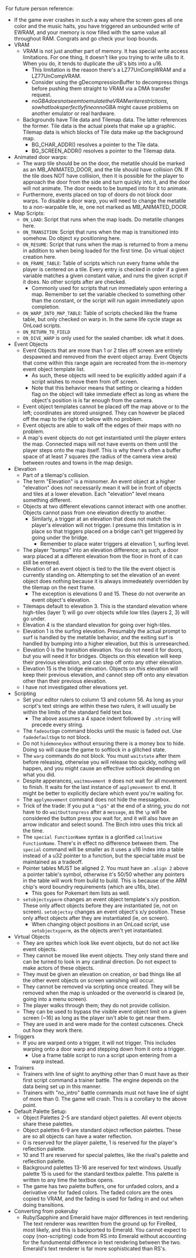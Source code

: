 For future person reference:
* If the game ever crashes in such a way where the screen goes all one color and the music halts, you have triggered an unbounded write of EWRAM, and your memory is now filled with the same value all throughout RAM. Congrats and go check your loop bounds.
* VRAM
	* VRAM is not just another part of memory. It has special write access limitations. For one thing, it doesn't like you trying to write u8s to it. When you do, it tends to duplicate the u8's bits into a u16.
		* This limitation is the reason there's a LZ77UnCompWRAM and a LZ77UnCompVRAM.
		* Consider using the gDecompressionBuffer to decompress things before pushing them straight to VRAM via a DMA transfer request.
		* no$GBA does not seem to emulate the VRAM write restrictions, so what looks perfectly fine on no$GBA might cause problems on another emulator or real hardware.
	* Backgrounds have Tile data and Tilemap data. The latter references the former. Tile data is the actual pixels that make up a graphic. Tilemap data is which blocks of Tile data make up the background map.
		* BG_CHAR_ADDR() resolves a pointer to the Tile data.
		* BG_SCREEN_ADDR() resolves a pointer to the Tilemap data.
* Animated door warps: 
	* The warp tile should be on the door, the metatile should be marked as an MB_ANIMATED_DOOR, and the tile should have collision ON. If the tile does NOT have collision, then it is possible for the player to approach the door from the side and turn quickly into it, and the door will not animate. The door needs to be bumped into for it to animate.
	* Furthermore, events placed on top of doors do not block door warps. To disable a door warp, you will need to change the metatile to a non-warpable tile, ie, one not marked as MB_ANIMATED_DOOR.
* Map Scripts:
	* `ON_LOAD`: Script that runs when the map loads. Do metatile changes here.
	* `ON_TRANSITION`: Script that runs when the map is transitioned into somehow. Do object xy positioning here.
	* `ON_RESUME`: Script that runs when the map is returned to from a menu in addition to when being loaded for the first time. Do virtual object creation here.
	* `ON_FRAME_TABLE`: Table of scripts which run every frame while the player is centered on a tile. Every entry is checked in order if a given variable matches a given constant value, and runs the given script if it does. No other scripts after are checked.
		* Commonly used for scripts that run immediately upon entering a map. Remember to set the variable checked to something other than the constant, or the script will run again immediately upon completion.
	* `ON_WARP_INTO_MAP_TABLE`: Table of scripts checked like the frame table, but only checked on warp in. In the same life cycle stage as OnLoad scripts.
	* `ON_RETURN_TO_FIELD`
	* `ON_DIVE_WARP` is only used for the sealed chamber. idk what it does.
* Event Objects
	* Event Objects that are more than 1 or 2 tiles off screen are entirely despawned and removed from the event object array. Event Objects that come within this range again are recreated from the in-memory event object template list.
		* As such, these objects will need to be explicitly added again if a script wishes to move them from off screen.
		* Note that this behavior means that setting or clearing a hidden flag on the object will take immediate effect as long as where the object's position is is far enough from the camera.
	* Event object templates cannot be placed off the map above or to the left; coordinates are stored unsigned. They can however be placed off the map to the right or below with no problem.
	* Event objects are able to walk off the edges of their maps with no problem.
	* A map's event objects do not get instantiated until the player enters the map. Connected maps will not have events on them until the player steps onto the map itself. This is why there's often a buffer space of at least 7 squares (the radius of the camera view area) between routes and towns in the map design.
* Elevation
	* Part of a tilemap's collision.
	* The term "Elevation" is a misnomer. An event object at a higher "elevation" does not necessarily mean it will be in front of objects and tiles at a lower elevation. Each "elevation" level means something different.
	* Objects at two different elevations cannot interact with one another. Objects cannot pass from one elevation directly to another.
		* Similarly, a trigger at an elevation that does not match the player's elevation will not trigger. I presume this limitation is in place so that triggers placed on a bridge can't get triggered by going under the bridge.
			* Remember to place water triggers at elevation 1, surfing level.
	* The player "bumps" into an elevation difference; as such, a door warp placed at a different elevation from the floor in front of it can still be entered.
	* Elevation of an event object is tied to the tile the event object is currently standing on. Attempting to set the elevation of an event object does nothing because it is always immedeately overridden by the tilemap on the next frame.
		* The exception is elevations 0 and 15. These do not overwrite an event object's elevation.
	* Tilemaps default to elevation 3. This is the standard elevation where high-tiles (layer 1) will go over objects while low tiles (layers 2, 3) will go under.
	* Elevation 4 is the standard elevation for going over high-tiles.
	* Elevation 1 is the surfing elevation. Presumably the actual prompt to surf is handled by the metatile behavior, and the exiting surf is handled by bumping into a higher elevation, but this is unresearched.
	* Elevation 0 is the transition elevation. You do not need it for doors, but you will need it for bridges. Objects on this elevation will keep their previous elevation, and can step off onto any other elevation. 
	* Elevation 15 is the bridge elevation. Objects on this elevation will keep their previous elevation, and cannot step off onto any elevation other than their previous elevation.
	* I have not investigated other elevations yet.
* Scripting
	* Set your editor rulers to column 13 and column 56. As long as your script's text strings are within these two rulers, it will usually be within the limits of the standard field text box.
		* The above assumes a 4 space indent followed by `.string` will precede every string.
	* The `fadeoutbgm` command blocks until the music is faded out. Use `fadedefaultbgm` to not block.
	* Do not `hidemoneybox` without ensuring there is a money box to hide. Doing so will cause the game to softlock in a glitched state.
	* The `warp` commands do not block. You must `waitstate` after them before releasing, otherwise you will release too quickly, nothing will happen, and you might cause an effective softlock depending on what you did.
	* Despite apperances, `waitmovement 0` does not wait for all movement to finish. It waits for the last instance of `applymovement` to end. It might be better to explicitly declare which event you're waiting for.
	* The `applymovement` command does not hide the messagebox.
	* Trick of the trade: If you put a `"\p$"` at the end of a string, you do not have to do `waitbuttonpress` after a `message`, as the `\p` will be considered the button press you wait for, and it will also have an arrow indicator and select sound. The Birch intro uses this trick all the time.
	* The `special FunctionName` syntax is a glorified `callnative FunctionName`. There's in effect no difference between them. The `special` command will be smaller as it uses a u16 index into a table instead of a u32 pointer to a function, but the special table must be maintained as a tradeoff.
	* Pointer tables MUST be aligned 2. You must have an `.align 2` above a pointer table's symbol, otherwise it's 50/50 whether any pointers in the table will work from build to build. This is because of the ARM chip's word boundry requirements (which are u16s, btw).
		* This goes for Pokemart item lists as well.
	* `setobjectxyperm` changes an event object template's x/y position. These only affect objects before they are instantiated (ie, not on screen). `setobjectxy` changes an event object's x/y position. These only affect objects after they are instantiated (ie, on screen).
		* When changing object positions in an OnLoad script, use `setobjectxyperm`, as the objects aren't yet instantiated.
* Virtual Objects
	* They are sprites which look like event objects, but do not act like event objects.
	* They cannot be moved like event objects. They only stand there and can be turned to look in any cardinal direction. Do not expect to make actors of these objects.
	* They must be given an elevation on creation, or bad things like all the other event objects on screen vanishing will occur.
	* They cannot be removed via scripting once created. They will be removed when the map is unloaded or the overworld is cleared (ie, going into a menu screen).
	* The player walks through them; they do not provide collision.
	* They can be used to bypass the visible event object limit on a given screen (~16) as long as the player isn't able to get near them.
	* They are used in and were made for the contest cutscenes. Check out how they work there.
* Triggers
	* If you are warped onto a trigger, it will not trigger. This includes warping onto a door warp and stepping down from it onto a trigger.
		* Use a frame table script to run a script upon entering from a warp instead.
* Trainers
	* Trainers with line of sight to anything other than 0 must have as their first script command a trainer battle. The engine depends on the data being set up in this manner.
	* Trainers with "no_intro" battle commands must not have line of sight of more than 0. The game will crash. This is a corollary to the above point.
* Default Palette Setup:
	* Object Palettes 2-5 are standard object palettes. All event objects share these palettes.
	* Object palettes 6-9 are standard object reflection palettes. These are so all objects can have a water reflection.
	* 0 is reserved for the player palette, 1 is reserved for the player's reflection palette.
	* 10 and 11 are reserved for special palettes, like the rival's palette and reflection palette.
	* Background palettes 13-16 are reserved for text windows. Usually palette 15 is used for the standard textbox palette. This palette is written to any time the textbox opens.
	* The game has two palette buffers, one for unfaded colors, and a derivative one for faded colors. The faded colors are the ones copied to VRAM, and the fading is used for fading in and out when doing transitions.
* Converting from pokeruby
	* Ruby/Sapphire and Emerald have major differences in text rendering. The text renderer was rewritten from the ground up for FireRed, most likely, and this is backported to Emerald. You cannot expect to copy (non-scripting) code from RS into Emerald without accounting for the fundumental difference in text rendering between the two. Emerald's text renderer is far more sophisticated than RS's.

